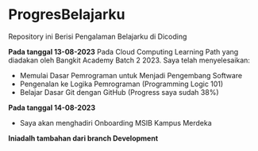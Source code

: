 # ProgresBelajarku
Repository ini Berisi Pengalaman Belajarku di Dicoding

**Pada tanggal 13-08-2023**
Pada Cloud Computing Learning Path yang diadakan oleh Bangkit Academy Batch 2 2023. Saya telah menyelesaikan:
- Memulai Dasar Pemrograman untuk Menjadi Pengembang Software
- Pengenalan ke Logika Pemrograman (Programming Logic 101)
- Belajar Dasar Git dengan GitHub (Progress saya sudah 38%)

**Pada tanggal 14-08-2023**
- Saya akan menghadiri Onboarding MSIB Kampus Merdeka

**Iniadalh tambahan dari branch Development**
